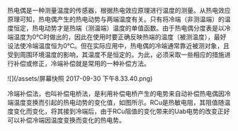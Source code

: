 热电偶是一种测量温度的传感器，根据热电效应原理进行温度的测量。从热电效应原理可知，热电偶产生的热电动势与两端温度有关。只有将冷端（非测温端）的温度恒定，热电动势才是热端（测温端）温度的单值函数。由于热电偶分度表是以冷端温度为0℃时做出的，因此在使用时要正确反映热端的温度（被测温度），最好设法使冷端温度恒为0℃。但在实际应用中，热电偶的冷端通常靠近被测对象，且受到周围环境温度的影响，其温度不是恒定的。为此，必须采取一些相应的措施进行补偿或修正，冷端补偿就是常用的一种补偿方法。

![](/assets/屏幕快照 2017-09-30 下午8.33.40.png)

冷端补偿法，也叫补偿电桥法，是利用补偿电桥产生的电势来自动补偿热电偶因冷端温度变换而引起的热电动势的变化值，如图所示。RCu是热敏电阻，其阻值随温度变化而变化，将其接到冷端后，由于RCu阻值的变化带来的Uab电势的改变正好可以补偿冷端因温度变换而变化的热电势。

